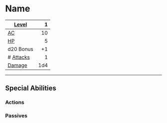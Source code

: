 # Name

| **[Level](../../Player%20Characters/Derived%20Statistics/Level.md)**    | **1** |
| ----------------------------------------------------------------------- | ----: |
| [AC](../../Player%20Characters/Derived%20Statistics/Armor%20Class.md)   |    10 |
| [HP](../../Player%20Characters/Derived%20Statistics/Health%20Points.md) |     5 |
| d20 Bonus                                                               |    +1 |
| # [Attacks](../../Game%20Procedures/Attack.md)                          |     1 |
| [Damage](../../Damage%20Types/!Damage%20Types.md)                       |   1d4 |

---

## Special Abilities

### Actions

### Passives
